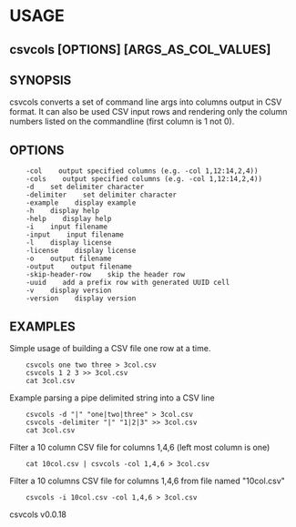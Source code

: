 
# USAGE

## csvcols [OPTIONS] [ARGS_AS_COL_VALUES]

## SYNOPSIS

csvcols converts a set of command line args into columns output in CSV format.
It can also be used CSV input rows and rendering only the column numbers
listed on the commandline (first column is 1 not 0).

## OPTIONS

```
    -col    output specified columns (e.g. -col 1,12:14,2,4))
    -cols    output specified columns (e.g. -col 1,12:14,2,4))
    -d    set delimiter character
    -delimiter    set delimiter character
    -example    display example
    -h    display help
    -help    display help
    -i    input filename
    -input    input filename
    -l    display license
    -license    display license
    -o    output filename
    -output    output filename
    -skip-header-row    skip the header row
    -uuid    add a prefix row with generated UUID cell
    -v    display version
    -version    display version
```

## EXAMPLES

Simple usage of building a CSV file one row at a time.

```shell
    csvcols one two three > 3col.csv
    csvcols 1 2 3 >> 3col.csv
    cat 3col.csv
```

Example parsing a pipe delimited string into a CSV line

```shell
    csvcols -d "|" "one|two|three" > 3col.csv
    csvcols -delimiter "|" "1|2|3" >> 3col.csv
    cat 3col.csv
```

Filter a 10 column CSV file for columns 1,4,6 (left most column is one)

```shell
    cat 10col.csv | csvcols -col 1,4,6 > 3col.csv
```

Filter a 10 columns CSV file for columns 1,4,6 from file named "10col.csv"

```shell
    csvcols -i 10col.csv -col 1,4,6 > 3col.csv
```

csvcols v0.0.18
